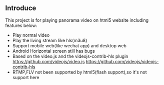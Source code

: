 ## Introduce
This project is for playing panorama video on html5 website including features below:
- Play normal video
- Play the living stream like hls(m3u8)
- Support mobile web(like wechat app) and desktop web
- Android Horizontal screen still has bugs
- Based on the video.js and the videojs-contrib-hls plugin
  https://github.com/videojs/video.js
  https://github.com/videojs/videojs-contrib-hls
- RTMP,FLV not been supported by html5(flash support),so it's not support here




